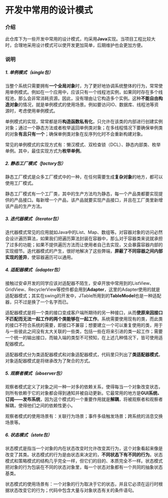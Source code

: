 # 开发中常用的设计模式

### 介绍
此仓库下为一些开发中常用的设计模式，均采用**Java**实现。当项目工程比较大时，合理地采用设计模式可以使开发更加简单，后期维护也会更加方便。

### 说明

##### 1. 单例模式（single包）

当整个系统只需要拥有**一个全局对象**时，为了更好地协调系统整体的行为，常常使用单例模式。例如在一个应用中，应该只有一个线程池实例，如果同时存在多个线程池，那么会非常消耗资源。因此，没有理由让它构造多个实例。这种**不能自由构造对象**的情况，就是单例模式的使用场景。例如要访问IO、数据库、线程池等资源时，考虑使用单例模式。

单例模式的实现，常常都是将**构造函数私有化**，只允许在该类的内部进行创建实例对象；通过一个静态方法或者枚举返回单例类对象；在多线程情况下要确保单例类的对象**有且只有一个**；确保单例类对象在反序列化时不会重新构建对象。

常见的单例模式的实现方式有：懒汉模式、双检查锁（DCL）、静态内部类、枚举单例。其中，最佳实现方式为**枚举单例**。

##### 2. 静态工厂模式（factory包）

静态工厂模式是众多工厂模式中的一种，在任何需要生成**复杂对象**的地方，都可以使用工厂模式。

静态工厂模式有一个工厂类，其中的生产方法均为静态，每一个产品类都要实现提供的产品接口。每新增一个产品，该产品就要实现产品接口，并且在工厂类里新增该产品的生产方法。

##### 3. 迭代器模式（iterator包）

迭代器模式常见的应用就如Java中的List、Map、数组等。对容器对象的访问必然会设计遍历算法，如果我们把遍历算法封装在容器中，那么对于容器类来说就承担了过多的功能；如果不提供遍历方法而让使用者自己去实现，又会暴露容器内部的实现细节。迭代器模式的产生，很好地解决了这些弊端，**屏蔽了不同容器之间内部实现的差异**，使容器遍历可以通用。

##### 4. 适配器模式（adapter包）

接触过安卓开发的同学应该对适配器不陌生，安卓开放中常用到的ListView、GridView、RecyclerView等控件都会用到**Adapter**，这里的Adapter使用的就是适配器模式；其实在swing的开发中，JTable所用到的**TableModel**也是一种适配器，只不过是换了一个名字而已。

适配器模式是将一个类的接口变成客户端所期待的另一种接口，从而**使原来因接口不匹配而无法一起工作的两个类能够在一起工作**。系统需要使用现有的类，而此类的接口不符合系统的需要，即接口不兼容；想要建立一个可以重复使用的类，用于与一些彼此之间没有太大关联的一些类，包括一些在将来引进的类一起工作；需要一个统一的输出接口，而输入端的类型不可预知，在上述几种情况下，皆可使用适配器模式。

适配器模式分为类适配器模式和对象适配器模式，代码里只列出了**类适配器模式**，对象适配器模式是将继承改为了聚合的方式。

##### 5. 观察者模式（observer包）

观察者模式定义了对象之间一种一对多的依赖关系，使得每当一个对象改变状态，则所有依赖于它的对象都会得到通知并被自动更新。它最常用的地方是**GUI系统、订阅——发布系统**，因为这个模式的一个重要作用就是**解耦**，将被观察者和观察者解耦，使得他们之间的依赖性更小。

观察者模式的使用场景有：关联行为场景；事件多级触发场景；跨系统的消息交换场景等。

##### 6. 状态模式（state包）

状态模式是指当一个对象的内在状态改变时允许改变其行为，这个对象看起来像是改变了其类。状态模式的行为是由状态来决定的，**不同状态下有不同的行为**。状态模式和策略模式的结构几乎完全一样，但它们的目的、本质完全不一样。状态模式把对象的行为包装在不同的状态对象里，每一个状态对象都有一个共同的抽象状态基类。

状态模式的使用场景有：一个对象的行为取决于它的状态，并且它必须在运行时根据状态改变它的行为；代码中包含大量与对象状态有关的条件语句。